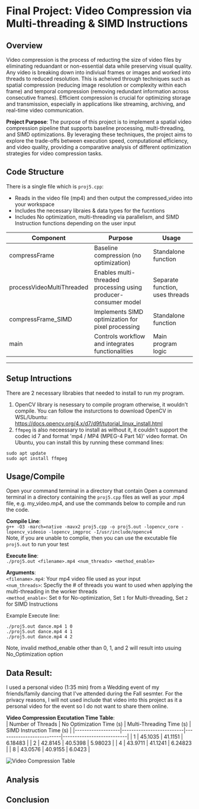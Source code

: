 # Final Project: Video Compression via Multi-threading & SIMD Instructions

## Overview
Video compression is the process of reducting the size of video files by eliminating reduandant or non-essential data while preserving visual quality. Any video is breaking down into indiviual frames or images and worked into threads to reduced resolution. This is acheived through techniques such as spatial compression (reducing image resolution or complexity within each frame) and temporal compression (removing redundant information across consecutive frames). Efficient compression is crucial for optimizing storage and transmission, especially in applications like streaming, archiving, and real-time video communication.

**Project Purpose**: The purpose of this project is to implement a spatial video compression pipeline that supports baseline processing, multi-threading, and SIMD optimizations. By leveraging these techniques, the project aims to explore the trade-offs between execution speed, computational efficiency, and video quality, providing a comparative analysis of different optimization strategies for video compression tasks.

## Code Structure
There is a single file which is `proj5.cpp`: 
- Reads in the video file (mp4) and then output the compressed_video into your workspace
- Includes the necessary libraies & data types for the fucntions
- Includes No optimization, multi-threading via parallelism, and SIMD Instruction functions depending on the user input

|     Component             |   Purpose   |  Usage  |
|-------------------|-------------|---------|
|compressFrame              |	Baseline compression (no optimization) |	Standalone function |
| processVideoMultiThreaded |	Enables multi-threaded processing using producer-consumer model |	Separate function, uses threads |
|     compressFrame_SIMD    |	Implements SIMD optimization for pixel processing |	Standalone function |
| main	| Controls workflow and integrates functionalities |	Main program logic |
----------------------------------------------------------------------------------

## Setup Intructions
There are 2 necessary librabies that needed to install to run my program.
1. OpenCV library is nesessary to compile program otherwise, it wouldn't compile. You can follow the insturctions to download OpenCV in WSL/Ubuntu: https://docs.opencv.org/4.x/d7/d9f/tutorial_linux_install.html
2. `ffmpeg` is also neceessary to install as without it, it couldn't support the codec id 7 and format 'mp4 / MP4 (MPEG-4 Part 14)' video format. On Ubuntu, you can install this by running these command lines: 
```
sudo apt update  
sudo apt install ffmpeg
```

## Usage/Compile
Open your command terminal in a directory that contain 
Open a command terminal in a directory containing the `proj5.cpp` files as well as your <filename>.mp4 file, e.g. my_video.mp4, and use the commands below to compile and run the code.

**Compile Line**:  
`g++ -O3 -march=native -mavx2 proj5.cpp -o proj5.out -lopencv_core -lopencv_videoio -lopencv_imgproc -I/usr/include/opencv4`  
Note, if you are unable to complie, then you can use the excutable file `proj5.out` to run your test  

**Execute line**:  
`./proj5.out <filename>.mp4 <num_threads> <method_enable>`  

**Arguments**:  
`<filename>.mp4`: Your mp4 video file used as your input  
`<num_threads>`: Specfiy the # of threads you want to used when applying the multi-threading in the worker threads  
`<method_enable>`: Set `0` for No-optimization, Set `1` for Multi-threading, Set `2` for SIMD Instructions

Example Execute line:
```
./proj5.out dance.mp4 1 0
./proj5.out dance.mp4 4 1
./proj5.out dance.mp4 4 2
```  
Note, invalid method_enable other than 0, 1, and 2 will result into usuing No_Optimization option

## Data Result:
I used a personal video (1:35 min) from a Wedding event of my friends/family dancing that I've attended during the Fall sesmter. For the privacy reasons, I will not used include that video into this project as it a personal video for the event so I do not want to share them online.  

**Video Compression Excutation Time Table**:  
| Number of Threads | No Optimization Time (s) | Multi-Threading Time (s) | SIMD Instruction Time (s) |
|-------------------|--------------------------|--------------------------|---------------------------|
| 1 | 45.1035 | 41.1151 | 6.18483 |
| 2 | 42.8145 | 40.5398 | 5.98023 |
| 4 | 43.9711 | 41.1241 | 6.24823 |
| 8 | 43.0576 | 40.9155 | 6.0423 | 

![Video Compression Table]()

## Analysis 



## Conclusion

